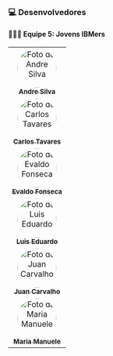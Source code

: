 
### 💻 Desenvolvedores

#### 👨🏻‍💻 Equipe 5: Jovens IBMers

<table align="stretch">
  <tr align="center">
    <td align="center">
      <a href="https://github.com/WhoisAndreoli">
        <img src="https://avatars.githubusercontent.com/u/78062867?v=4" width="80px;" style="border-radius: 50%;" alt="Foto do Andre Silva"/><br>
        <sub>
          <b>Andre Silva</b>
        </sub>
      </a>
    </td>
    </tr>
    
  <tr>
    <td align="center">
    </a>
      <a href="https://github.com/carlostsa10">
        <img src="https://avatars.githubusercontent.com/u/92460525?v=4" width="80px;" style="border-radius: 50%" alt="Foto do Carlos Tavares"/><br>
        <sub>
          <b>Carlos Tavares</b>
        </sub>
     </td>
      </tr>
      
  <tr align="center">
    <td align="center">
      <a href="https://github.com/evaldovisk">
        <img src="https://avatars.githubusercontent.com/u/86272926?v=4" width="80px;" style="border-radius: 50%" alt="Foto do Evaldo Fonseca"/><br>
        <sub>
          <b>Evaldo Fonseca</b>
        </sub>
      </a>
    </td>
    </tr>
    
 <tr align="center">
    <td align="center">
      <a href="https://github.com/TCLxEdu17">
        <img src="https://avatars.githubusercontent.com/u/102531994?v=4" width="80px;" style="border-radius: 50%" alt="Foto do Luis Eduardo"/><br>
        <sub>
          <b>Luis Eduardo</b>
        </sub>
      </a>
    </td>
    </tr>
 <tr align="center">
    <td align="center">
      <a href="https://github.com/jsuisjuan">
        <img src="https://avatars.githubusercontent.com/u/72449972?v=4" width="80px;" style="border-radius: 50%" alt="Foto do Juan Carvalho"/><br>
        <sub>
          <b>Juan Carvalho</b>
        </sub>
      </a>
    </td>
    </tr>
    
 <tr align="center">
    <td align="center">
      <a href="https://github.com/ManueleLima">
        <img src="https://avatars.githubusercontent.com/u/103943543?v=4" width="80px;" style="border-radius: 50%" alt="Foto da Maria Manuele"/><br>
        <sub>
          <b>Maria Manuele</b>
        </sub>
      </a>
    </td>
    </tr>

